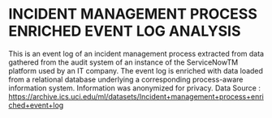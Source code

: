 # INCIDENT MANAGEMENT PROCESS ENRICHED EVENT LOG ANALYSIS
 This is an event log of an incident management process extracted from data gathered from the audit system of an instance of the ServiceNowTM platform used by an IT company. The event log is enriched with data loaded from a relational database underlying a corresponding process-aware information system. Information was anonymized for privacy.  Data Source : https://archive.ics.uci.edu/ml/datasets/Incident+management+process+enriched+event+log
